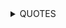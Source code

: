 <details><summary> QUOTES </summary>



⭐
- "Those who do the right thing, most often is disliked. It's a sad truth."

***

- "Those who care without reason, worry without being asked to, and bring smile with just their presence, are the ones who people can learn from" -M

***

> each time you understand something new, something you didn't understand before, will make you have more questions 
> Climbing a mountain, when you climb it and is on the top of a mountain, you see bigger mountains


- quote related to (?): "When you least expect it, it all might just disappear. Try - try to live life as you want. :')" - Unknown person

- quote related to life: "If you worry about something, whatever it might be - and you are unable to change any of the sequence of chains of events that worries you - Do yourself a favor and try to stop worrying. If you cannot do something to change it, there is no point in worrying. If you can change the events/or whatever it might be (that worries you) - then go and change them, instead of worrying."
**conclusion of the long quote:**
> do not worry

***
- quote related to friendship: "What can I say? before I thought it was quite nice being totally alone (that is, I didn't feel lonely but I just liked being alone) now , that has changed, I can obviously be alone but I prefer being with my friends." 
- quote related to stuttering: "what I say, is worth repeating"
- quote related to the mind: "Many (including myself) didn't realize until recently, that - Slow progress - is progress."
- quote related to the mind: "Being able to spot more problems and give more criticism in your own ideas **more than spot good parts**, doesn't necessarily mean you're not making progress. It's rather the total opposite."
- quote related to past and the future: "Time, a quantity - is not infinite. When we can look in both directions, why not look forward, instead of backwards. We might stumble upon a new idea. *Relatively speaking*."
- quote related to the progress: "Remember, Progress has a direction. Aim it correctly and accurately"
- quote related to life in general: "We only live once, therefore we should live now. (It's difficult to prove if we live once, or more, but either way - we should enjoy all the time we live)"
</details>
